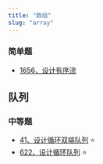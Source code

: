 ```yaml
---
title: "数组"
slug: "array"
---
```


### 简单题
* [1656、设计有序流](leetcode/1656设计有序流.md)


## 队列

### 中等题
- [41、设计循环双端队列](leetcode/41设计循环双端队列.md) ⭐
- [622、设计循环队列](leetcode/622设计循环队列.md) ⭐
